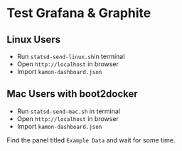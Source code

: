 # Test Grafana & Graphite

## Linux Users
- Run `statsd-send-linux.sh`in terminal
- Open `http://localhost` in browser
- Import `kamon-dashboard.json`

## Mac Users with boot2docker
- Run `statsd-send-mac.sh` in terminal
- Open `http://localhost` in browser
- Import `kamon-dashboard.json`

Find the panel titled `Example Data` and wait for some time.
